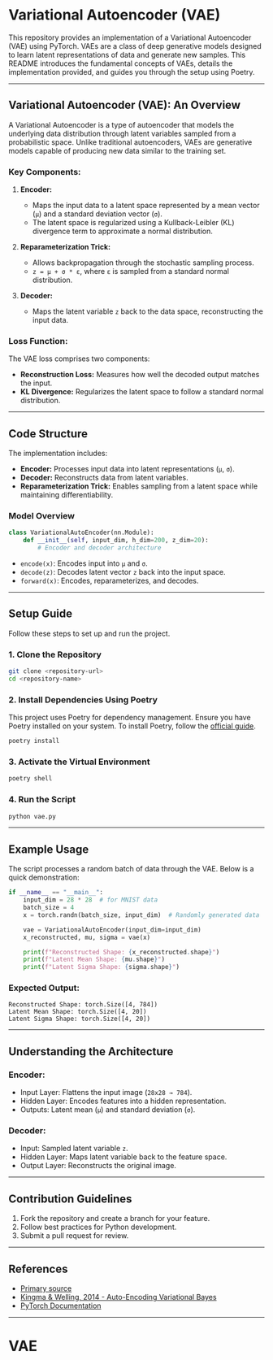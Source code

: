 # Variational Autoencoder (VAE)

This repository provides an implementation of a Variational Autoencoder (VAE) using PyTorch. VAEs are a class of deep generative models designed to learn latent representations of data and generate new samples. This README introduces the fundamental concepts of VAEs, details the implementation provided, and guides you through the setup using Poetry.

---

## Variational Autoencoder (VAE): An Overview

A Variational Autoencoder is a type of autoencoder that models the underlying data distribution through latent variables sampled from a probabilistic space. Unlike traditional autoencoders, VAEs are generative models capable of producing new data similar to the training set.

### Key Components:

1. **Encoder:**

   - Maps the input data to a latent space represented by a mean vector (`μ`) and a standard deviation vector (`σ`).
   - The latent space is regularized using a Kullback-Leibler (KL) divergence term to approximate a normal distribution.

2. **Reparameterization Trick:**

   - Allows backpropagation through the stochastic sampling process.
   - `z = μ + σ * ε`, where `ε` is sampled from a standard normal distribution.

3. **Decoder:**
   - Maps the latent variable `z` back to the data space, reconstructing the input data.

### Loss Function:

The VAE loss comprises two components:

- **Reconstruction Loss:** Measures how well the decoded output matches the input.
- **KL Divergence:** Regularizes the latent space to follow a standard normal distribution.

---

## Code Structure

The implementation includes:

- **Encoder:** Processes input data into latent representations (`μ`, `σ`).
- **Decoder:** Reconstructs data from latent variables.
- **Reparameterization Trick:** Enables sampling from a latent space while maintaining differentiability.

### Model Overview

```python
class VariationalAutoEncoder(nn.Module):
    def __init__(self, input_dim, h_dim=200, z_dim=20):
        # Encoder and decoder architecture
```

- `encode(x)`: Encodes input into `μ` and `σ`.
- `decode(z)`: Decodes latent vector `z` back into the input space.
- `forward(x)`: Encodes, reparameterizes, and decodes.

---

## Setup Guide

Follow these steps to set up and run the project.

### 1. Clone the Repository

```bash
git clone <repository-url>
cd <repository-name>
```

### 2. Install Dependencies Using Poetry

This project uses Poetry for dependency management. Ensure you have Poetry installed on your system. To install Poetry, follow the [official guide](https://python-poetry.org/docs/#installation).

```bash
poetry install
```

### 3. Activate the Virtual Environment

```bash
poetry shell
```

### 4. Run the Script

```bash
python vae.py
```

---

## Example Usage

The script processes a random batch of data through the VAE. Below is a quick demonstration:

```python
if __name__ == "__main__":
    input_dim = 28 * 28  # for MNIST data
    batch_size = 4
    x = torch.randn(batch_size, input_dim)  # Randomly generated data

    vae = VariationalAutoEncoder(input_dim=input_dim)
    x_reconstructed, mu, sigma = vae(x)

    print(f"Reconstructed Shape: {x_reconstructed.shape}")
    print(f"Latent Mean Shape: {mu.shape}")
    print(f"Latent Sigma Shape: {sigma.shape}")
```

### Expected Output:

```plaintext
Reconstructed Shape: torch.Size([4, 784])
Latent Mean Shape: torch.Size([4, 20])
Latent Sigma Shape: torch.Size([4, 20])
```

---

## Understanding the Architecture

### Encoder:

- Input Layer: Flattens the input image (`28x28 → 784`).
- Hidden Layer: Encodes features into a hidden representation.
- Outputs: Latent mean (`μ`) and standard deviation (`σ`).

### Decoder:

- Input: Sampled latent variable `z`.
- Hidden Layer: Maps latent variable back to the feature space.
- Output Layer: Reconstructs the original image.

---

## Contribution Guidelines

1. Fork the repository and create a branch for your feature.
2. Follow best practices for Python development.
3. Submit a pull request for review.

---

## References

- [Primary source](https://www.youtube.com/watch?v=VELQT1-hILo&t=1117s&ab_channel=AladdinPersson)
- [Kingma & Welling, 2014 - Auto-Encoding Variational Bayes](https://arxiv.org/abs/1312.6114)
- [PyTorch Documentation](https://pytorch.org/docs/)

---
# VAE
